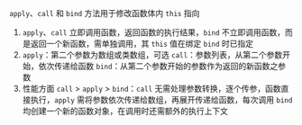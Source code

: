 `apply`、`call` 和 `bind` 方法用于修改函数体内 `this` 指向

1.  `apply`、`call` 立即调用函数，返回函数的执行结果，`bind` 不立即调用函数，而是返回一个新函数，需单独调用，其 `this` 值在绑定 `bind` 时已指定
2.  `apply`：第二个参数为数组或类数组，可选
    `call`：参数列表，从第二个参数开始，依次传递给函数
    `bind`：从第二个参数开始的参数作为返回的新函数之参数
3.  性能方面 `call` > `apply` > `bind`：`call` 无需处理参数转换，逐个传参，函数直接执行，`apply` 需将参数依次传递给数组，再展开传递给函数，每次调用 `bind` 均创建一个新的函数对象，在调用时还需额外的执行上下文
